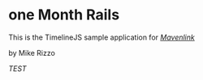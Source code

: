 # one Month Rails

This is the TimelineJS sample application for 
[*Mavenlink*](http://mavenlink.com/)

by Mike Rizzo

*TEST*